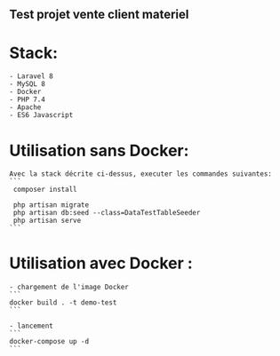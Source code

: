 ## Test projet vente client materiel

  # Stack:
    - Laravel 8
    - MySQL 8
    - Docker
    - PHP 7.4
    - Apache
    - ES6 Javascript
    
   
  # Utilisation sans Docker:
    Avec la stack décrite ci-dessus, executer les commandes suivantes:
    ```
     composer install
     
     php artisan migrate
     php artisan db:seed --class=DataTestTableSeeder
     php artisan serve
    ```
    
  # Utilisation avec Docker :
  
    - chargement de l'image Docker
    ```
    docker build . -t demo-test
    ```
    
    - lancement
    ```
    docker-compose up -d
    ```
